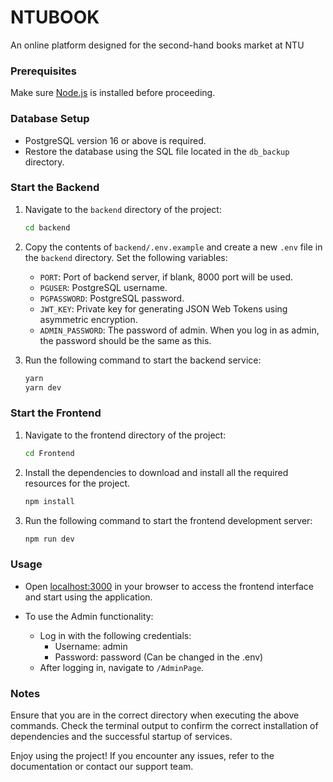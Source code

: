 # NTUBOOK

An online platform designed for the second-hand books market at NTU

### Prerequisites

Make sure [Node.js](https://nodejs.org/) is installed before proceeding.

### Database Setup

- PostgreSQL version 16 or above is required.
- Restore the database using the SQL file located in the `db_backup` directory.

### Start the Backend

1. Navigate to the `backend` directory of the project:

   ```bash
   cd backend
   ```
2. Copy the contents of `backend/.env.example` and create a new `.env` file in the `backend` directory. Set the following variables:

   - `PORT`: Port of backend server, if blank, 8000 port will be used.
   - `PGUSER`: PostgreSQL username.
   - `PGPASSWORD`: PostgreSQL password.
   - `JWT_KEY`: Private key for generating JSON Web Tokens using asymmetric encryption.
   - `ADMIN_PASSWORD`: The password of admin. When you log in as admin, the password should be the same as this.
   
3. Run the following command to start the backend service:

   ```bash
   yarn
   yarn dev
   ```

### Start the Frontend

1. Navigate to the frontend directory of the project:

   ```bash
   cd Frontend
   ```
2. Install the dependencies to download and install all the required resources for the project.

   ```bash
   npm install
   ```
3. Run the following command to start the frontend development server:

   ```bash
   npm run dev
   ```

### Usage

- Open [localhost:3000](http://localhost:3000/) in your browser to access the frontend interface and start using the application.
- To use the Admin functionality:

  - Log in with the following credentials:
    - Username: admin
    - Password: password (Can be changed in the .env)
  - After logging in, navigate to `/AdminPage`.

### Notes

Ensure that you are in the correct directory when executing the above commands. Check the terminal output to confirm the correct installation of dependencies and the successful startup of services.

Enjoy using the project! If you encounter any issues, refer to the documentation or contact our support team.
